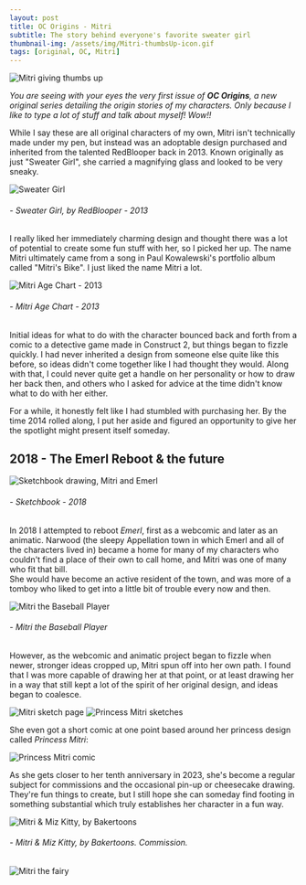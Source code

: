 ```yaml
---
layout: post
title: OC Origins - Mitri
subtitle: The story behind everyone's favorite sweater girl
thumbnail-img: /assets/img/Mitri-thumbsUp-icon.gif
tags: [original, OC, Mitri]
---
```


![Mitri giving thumbs up](/assets/img/Mitri-thumbsUp-icon.gif)

*You are seeing with your eyes the very first issue of **OC Origins**, a new original series detailing the origin stories of my characters.  Only because I like to type a lot of stuff and talk about myself!  Wow!!*

While I say these are all original characters of my own, Mitri isn't technically made under my pen, but instead was an adoptable design purchased and inherited from the talented RedBlooper back in 2013.  Known originally as just "Sweater Girl", she carried a magnifying glass and looked to be very sneaky.  

![Sweater Girl](/assets/img/OCs/sweater_girl_by_redblooper.png)
###### - *Sweater Girl, by RedBlooper* - 2013

I really liked her immediately charming design and thought there was a lot of potential to create some fun stuff with her, so I picked her up.  The name Mitri ultimately came from a song in Paul Kowalewski's portfolio album called "Mitri's Bike".  I just liked the name Mitri a lot.

![Mitri Age Chart - 2013](/assets/img/OCs/mitri_ageChart1_2_color2.png)
###### - *Mitri Age Chart* - 2013

Initial ideas for what to do with the character bounced back and forth from a comic to a detective game made in Construct 2, but things began to fizzle quickly.  I had never inherited a design from someone else quite like this before, so ideas didn't come together like I had thought they would.  Along with that, I could never quite get a handle on her personality or how to draw her back then, and others who I asked for advice at the time didn't know what to do with her either.

For a while, it honestly felt like I had stumbled with purchasing her.  By the time 2014 rolled along, I put her aside and figured an opportunity to give her the spotlight might present itself someday.

## 2018 - The Emerl Reboot & the future

![Sketchbook drawing, Mitri and Emerl](/assets/img/OCs/mitriAndEmerl.png)
###### - *Sketchbook* - 2018

In 2018 I attempted to reboot *Emerl*, first as a webcomic and later as an animatic.  Narwood (the sleepy Appellation town in which Emerl and all of the characters lived in) became a home for many of my characters who couldn't find a place of their own to call home, and Mitri was one of many who fit that bill.  
She would have become an active resident of the town, and was more of a tomboy who liked to get into a little bit of trouble every now and then.

![Mitri the Baseball Player](/assets/img/OCs/Mitri_The_Baseball_Player_halfSize.png)
###### - *Mitri the Baseball Player*

However, as the webcomic and animatic project began to fizzle when newer, stronger ideas cropped up, Mitri spun off into her own path.  I found that I was more capable of drawing her at that point, or at least drawing her in a way that still kept a lot of the spirit of her original design, and ideas began to coalesce.

![Mitri sketch page](/assets/img/OCs/mitriSketches1_color.png)
![Princess Mitri sketches](/assets/img/OCs/princessMitri.png)

She even got a short comic at one point based around her princess design called *Princess Mitri*:

![Princess Mitri comic](/assets/img/OCs/Princess_Mitri_-_comic.jpg)

As she gets closer to her tenth anniversary in 2023, she's become a regular subject for commissions and the occasional pin-up or cheesecake drawing.  They're fun things to create, but I still hope she can someday find footing in something substantial which truly establishes her character in a fun way.

![Mitri & Miz Kitty, by Bakertoons](/assets/img/OCs/Bakertoons-nick_Mitri-and-MizKitty_med.png)
###### - *Mitri & Miz Kitty, by Bakertoons.  Commission.*

![Mitri the fairy](/assets/img/OCs/mitriCollage1_crop1.png)
